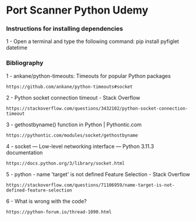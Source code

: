 # Port Scanner Python Udemy

 ### Instructions for installing dependencies
 
1 - Open a terminal and type the following command: pip install pyfiglet datetime


 ### Bibliography
 
1 - ankane/python-timeouts: Timeouts for popular Python packages
    
    https://github.com/ankane/python-timeouts#socket

2 - Python socket connection timeout - Stack Overflow
    
    https://stackoverflow.com/questions/3432102/python-socket-connection-timeout

3 - gethostbyname() function in Python | Pythontic.com
    
    https://pythontic.com/modules/socket/gethostbyname

4 - socket — Low-level networking interface — Python 3.11.3 documentation
    
    https://docs.python.org/3/library/socket.html


5 - python - name 'target' is not defined Feature Selection - Stack Overflow
    
    https://stackoverflow.com/questions/71106959/name-target-is-not-defined-feature-selection

6 - What is wrong with the code?
    
    https://python-forum.io/thread-1090.html

